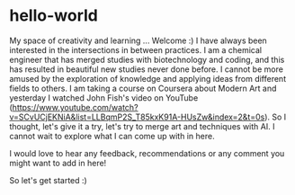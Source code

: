 # hello-world
My space of creativity and learning ... Welcome :)
I have always been interested in the intersections in between practices. I am a chemical engineer that has merged studies with biotechnology and coding, and this has resulted in beautiful new studies never done before. I cannot be more amused by the exploration of knowledge and applying ideas from different fields to others.
I am taking a course on Coursera about Modern Art and yesterday I watched John Fish's video on YouTube (https://www.youtube.com/watch?v=SCvUCjEKNiA&list=LLBqmP2S_T85kxK91A-HUsZw&index=2&t=0s). So I thought, let's give it a try, let's try to merge art and techniques with AI. I cannot wait to explore what I can come up with in here.

I would love to hear any feedback, recommendations or any comment you might want to add in here!

So let's get started :)
